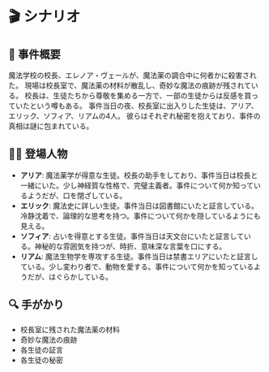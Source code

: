 # 🎬 シナリオ

## 📜 事件概要

魔法学校の校長、エレノア・ヴェールが、魔法薬の調合中に何者かに殺害された。
現場は校長室で、魔法薬の材料が散乱し、奇妙な魔法の痕跡が残されている。
校長は、生徒たちから尊敬を集める一方で、一部の生徒からは反感を買っていたという噂もある。
事件当日の夜、校長室に出入りした生徒は、アリア、エリック、ソフィア、リアムの4人。
彼らはそれぞれ秘密を抱えており、事件の真相は謎に包まれている。

## 🧙‍♂️ 登場人物

- **アリア**: 魔法薬学が得意な生徒。校長の助手をしており、事件当日は校長と一緒にいた。少し神経質な性格で、完璧主義者。事件について何か知っているようだが、口を閉ざしている。
- **エリック**: 魔法史に詳しい生徒。事件当日は図書館にいたと証言している。冷静沈着で、論理的な思考を持つ。事件について何かを隠しているようにも見える。
- **ソフィア**: 占いを得意とする生徒。事件当日は天文台にいたと証言している。神秘的な雰囲気を持つが、時折、意味深な言葉を口にする。
- **リアム**: 魔法生物学を専攻する生徒。事件当日は禁書エリアにいたと証言している。少し変わり者で、動物を愛する。事件について何かを知っているようだが、はぐらかしている。

## 🔍 手がかり

- 校長室に残された魔法薬の材料
- 奇妙な魔法の痕跡
- 各生徒の証言
- 各生徒の秘密
